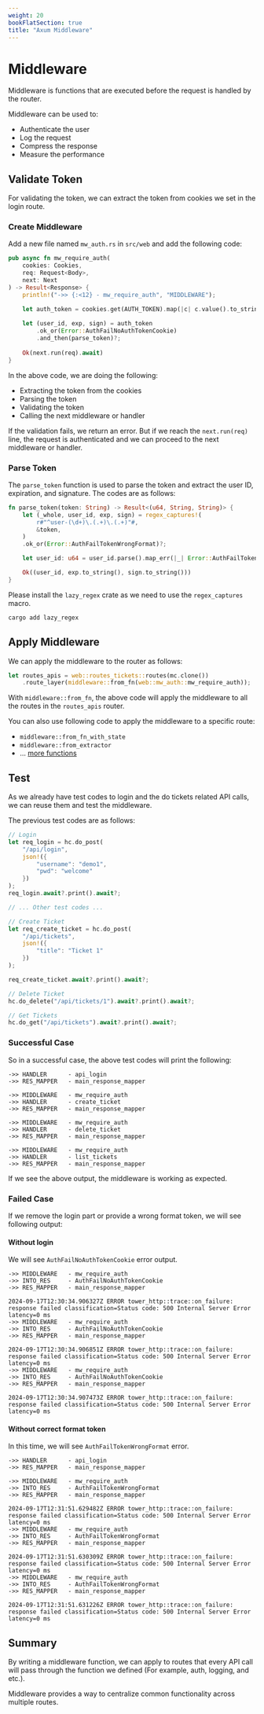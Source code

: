 ```yaml
---
weight: 20
bookFlatSection: true
title: "Axum Middleware"
---
```


# Middleware

Middleware is functions that are executed before the request is handled by the router.

Middleware can be used to:

- Authenticate the user
- Log the request
- Compress the response
- Measure the performance

## Validate Token

For validating the token, we can extract the token from cookies we set in the login route.

### Create Middleware

Add a new file named `mw_auth.rs` in `src/web` and add the following code:

```rust
pub async fn mw_require_auth(
    cookies: Cookies,
    req: Request<Body>, 
    next: Next
) -> Result<Response> {
    println!("->> {:<12} - mw_require_auth", "MIDDLEWARE");

    let auth_token = cookies.get(AUTH_TOKEN).map(|c| c.value().to_string());
    
    let (user_id, exp, sign) = auth_token
        .ok_or(Error::AuthFailNoAuthTokenCookie)
        .and_then(parse_token)?;
    
    Ok(next.run(req).await)
}
```

In the above code, we are doing the following:

- Extracting the token from the cookies
- Parsing the token
- Validating the token
- Calling the next middleware or handler

If the validation fails, we return an error.
But if we reach the `next.run(req)` line, the request is authenticated and we can proceed to the next middleware or handler.

### Parse Token

The `parse_token` function is used to parse the token and extract the user ID, expiration, and signature. The codes are as follows:

```rust
fn parse_token(token: String) -> Result<(u64, String, String)> {
    let (_whole, user_id, exp, sign) = regex_captures!(
        r#"^user-(\d+)\.(.+)\.(.+)"#,
        &token,
    )
    .ok_or(Error::AuthFailTokenWrongFormat)?;

    let user_id: u64 = user_id.parse().map_err(|_| Error::AuthFailTokenWrongFormat)?;

    Ok((user_id, exp.to_string(), sign.to_string()))
}
```

Please install the `lazy_regex` crate as we need to use the `regex_captures` macro.

```bash
cargo add lazy_regex
```

## Apply Middleware

We can apply the middleware to the router as follows:

```rust
let routes_apis = web::routes_tickets::routes(mc.clone())
    .route_layer(middleware::from_fn(web::mw_auth::mw_require_auth));
```

With `middleware::from_fn`, the above code will apply the middleware to all the routes in the `routes_apis` router.

You can also use following code to apply the middleware to a specific route:

- `middleware::from_fn_with_state`
- `middleware::from_extractor`
- ... [more functions](https://docs.rs/axum/latest/axum/middleware/index.html#functions)

## Test

As we already have test codes to login and the do tickets related API calls, we can reuse them
and test the middleware.

The previous test codes are as follows:

```rust
// Login
let req_login = hc.do_post(
    "/api/login",
    json!({
        "username": "demo1",
        "pwd": "welcome"
    })
);
req_login.await?.print().await?;

// ... Other test codes ...

// Create Ticket
let req_create_ticket = hc.do_post(
    "/api/tickets",
    json!({
        "title": "Ticket 1"
    })
);

req_create_ticket.await?.print().await?;

// Delete Ticket
hc.do_delete("/api/tickets/1").await?.print().await?;

// Get Tickets
hc.do_get("/api/tickets").await?.print().await?;
```

### Successful Case

So in a successful case, the above test codes will print the following:

```console
->> HANDLER      - api_login
->> RES_MAPPER   - main_response_mapper

->> MIDDLEWARE   - mw_require_auth
->> HANDLER      - create_ticket
->> RES_MAPPER   - main_response_mapper

->> MIDDLEWARE   - mw_require_auth
->> HANDLER      - delete_ticket
->> RES_MAPPER   - main_response_mapper

->> MIDDLEWARE   - mw_require_auth
->> HANDLER      - list_tickets
->> RES_MAPPER   - main_response_mapper
```

If we see the above output, the middleware is working as expected.

### Failed Case

If we remove the login part or provide a wrong format token,
we will see following output:

#### Without login

We will see `AuthFailNoAuthTokenCookie` error output.

```console
->> MIDDLEWARE   - mw_require_auth
->> INTO_RES     - AuthFailNoAuthTokenCookie
->> RES_MAPPER   - main_response_mapper

2024-09-17T12:30:34.906327Z ERROR tower_http::trace::on_failure: response failed classification=Status code: 500 Internal Server Error latency=0 ms
->> MIDDLEWARE   - mw_require_auth
->> INTO_RES     - AuthFailNoAuthTokenCookie
->> RES_MAPPER   - main_response_mapper

2024-09-17T12:30:34.906851Z ERROR tower_http::trace::on_failure: response failed classification=Status code: 500 Internal Server Error latency=0 ms
->> MIDDLEWARE   - mw_require_auth
->> INTO_RES     - AuthFailNoAuthTokenCookie
->> RES_MAPPER   - main_response_mapper

2024-09-17T12:30:34.907473Z ERROR tower_http::trace::on_failure: response failed classification=Status code: 500 Internal Server Error latency=0 ms
```

#### Without correct format token

In this time, we will see `AuthFailTokenWrongFormat` error.

```console
->> HANDLER      - api_login
->> RES_MAPPER   - main_response_mapper

->> MIDDLEWARE   - mw_require_auth
->> INTO_RES     - AuthFailTokenWrongFormat
->> RES_MAPPER   - main_response_mapper

2024-09-17T12:31:51.629482Z ERROR tower_http::trace::on_failure: response failed classification=Status code: 500 Internal Server Error latency=0 ms
->> MIDDLEWARE   - mw_require_auth
->> INTO_RES     - AuthFailTokenWrongFormat
->> RES_MAPPER   - main_response_mapper

2024-09-17T12:31:51.630309Z ERROR tower_http::trace::on_failure: response failed classification=Status code: 500 Internal Server Error latency=0 ms
->> MIDDLEWARE   - mw_require_auth
->> INTO_RES     - AuthFailTokenWrongFormat
->> RES_MAPPER   - main_response_mapper

2024-09-17T12:31:51.631226Z ERROR tower_http::trace::on_failure: response failed classification=Status code: 500 Internal Server Error latency=0 ms
```

## Summary

By writing a middleware function, we can apply to routes that every API call will
pass through the function we defined (For example, auth, logging, and etc.).

Middleware provides a way to centralize common functionality across multiple routes.